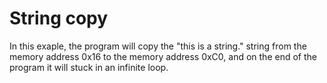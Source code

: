 # String copy
In this exaple, the program will copy the "this is a string." string from the memory address 0x16 to the memory address 0xC0, and on the end of the program it will stuck in an infinite loop.
